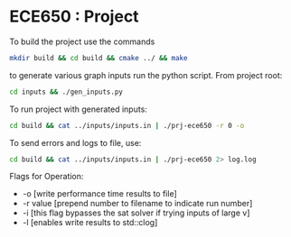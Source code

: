 # ECE650 : Project


To build the project use the commands

```bash
mkdir build && cd build && cmake ../ && make
```

to generate various graph inputs run the python script. 
From project root:
```bash
cd inputs && ./gen_inputs.py
```

To run project with generated inputs:
```bash
cd build && cat ../inputs/inputs.in | ./prj-ece650 -r 0 -o
```

To send errors and logs to file, use:
```bash
cd build && cat ../inputs/inputs.in | ./prj-ece650 2> log.log 
```

Flags for Operation:
- -o [write performance time results to file]
- -r value [prepend number to filename to indicate run number]
- -i [this flag bypasses the sat solver if trying inputs of large v]
- -l [enables write results to std::clog]

